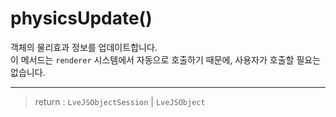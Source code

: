 # physicsUpdate()

객체의 물리효과 정보를 업데이트합니다.  
이 메서드는 `renderer` 시스템에서 자동으로 호출하기 때문에, 사용자가 호출할 필요는 없습니다.

---

> return : `LveJSObjectSession` | `LveJSObject`